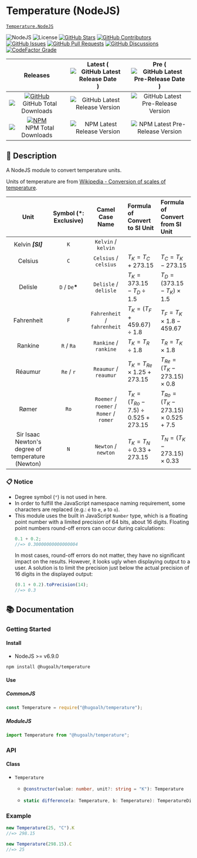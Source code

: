 # Temperature (NodeJS)

[`Temperature.NodeJS`](https://github.com/hugoalh-studio/temperature-nodejs)

![NodeJS](https://img.shields.io/badge/NodeJS-339933?logo=nodedotjs&logoColor=ffffff&style=flat-square "NodeJS")
![License](https://img.shields.io/static/v1?label=License&message=MIT&style=flat-square "License")
[![GitHub Stars](https://img.shields.io/github/stars/hugoalh-studio/temperature-nodejs?label=Stars&logo=github&logoColor=ffffff&style=flat-square "GitHub Stars")](https://github.com/hugoalh-studio/temperature-nodejs/stargazers)
[![GitHub Contributors](https://img.shields.io/github/contributors/hugoalh-studio/temperature-nodejs?label=Contributors&logo=github&logoColor=ffffff&style=flat-square "GitHub Contributors")](https://github.com/hugoalh-studio/temperature-nodejs/graphs/contributors)
[![GitHub Issues](https://img.shields.io/github/issues-raw/hugoalh-studio/temperature-nodejs?label=Issues&logo=github&logoColor=ffffff&style=flat-square "GitHub Issues")](https://github.com/hugoalh-studio/temperature-nodejs/issues)
[![GitHub Pull Requests](https://img.shields.io/github/issues-pr-raw/hugoalh-studio/temperature-nodejs?label=Pull%20Requests&logo=github&logoColor=ffffff&style=flat-square "GitHub Pull Requests")](https://github.com/hugoalh-studio/temperature-nodejs/pulls)
[![GitHub Discussions](https://img.shields.io/github/discussions/hugoalh-studio/temperature-nodejs?label=Discussions&logo=github&logoColor=ffffff&style=flat-square "GitHub Discussions")](https://github.com/hugoalh-studio/temperature-nodejs/discussions)
[![CodeFactor Grade](https://img.shields.io/codefactor/grade/github/hugoalh-studio/temperature-nodejs?label=Grade&logo=codefactor&logoColor=ffffff&style=flat-square "CodeFactor Grade")](https://www.codefactor.io/repository/github/hugoalh-studio/temperature-nodejs)

| **Releases** | **Latest** (![GitHub Latest Release Date](https://img.shields.io/github/release-date/hugoalh-studio/temperature-nodejs?label=&style=flat-square "GitHub Latest Release Date")) | **Pre** (![GitHub Latest Pre-Release Date](https://img.shields.io/github/release-date-pre/hugoalh-studio/temperature-nodejs?label=&style=flat-square "GitHub Latest Pre-Release Date")) |
|:-:|:-:|:-:|
| [![GitHub](https://img.shields.io/badge/GitHub-181717?logo=github&logoColor=ffffff&style=flat-square "GitHub")](https://github.com/hugoalh-studio/temperature-nodejs/releases) ![GitHub Total Downloads](https://img.shields.io/github/downloads/hugoalh-studio/temperature-nodejs/total?label=&style=flat-square "GitHub Total Downloads") | ![GitHub Latest Release Version](https://img.shields.io/github/release/hugoalh-studio/temperature-nodejs?sort=semver&label=&style=flat-square "GitHub Latest Release Version") | ![GitHub Latest Pre-Release Version](https://img.shields.io/github/release/hugoalh-studio/temperature-nodejs?include_prereleases&sort=semver&label=&style=flat-square "GitHub Latest Pre-Release Version") |
| [![NPM](https://img.shields.io/badge/NPM-CB3837?logo=npm&logoColor=ffffff&style=flat-square "NPM")](https://www.npmjs.com/package/@hugoalh/temperature) ![NPM Total Downloads](https://img.shields.io/npm/dt/@hugoalh/temperature?label=&style=flat-square "NPM Total Downloads") | ![NPM Latest Release Version](https://img.shields.io/npm/v/@hugoalh/temperature/latest?label=&style=flat-square "NPM Latest Release Version") | ![NPM Latest Pre-Release Version](https://img.shields.io/npm/v/@hugoalh/temperature/pre?label=&style=flat-square "NPM Latest Pre-Release Version") |

## 📝 Description

A NodeJS module to convert temperature units.

Units of temperature are from [Wikipedia - Conversion of scales of temperature](https://en.wikipedia.org/wiki/Conversion_of_scales_of_temperature).

| **Unit** | **Symbol (\*: Exclusive)** | **Camel Case Name** | **Formula of Convert to SI Unit** | **Formula of Convert from SI Unit** |
|:-:|:-:|:-:|:--|:--|
| Kelvin ***\[SI\]*** | `K` | `Kelvin` / `kelvin` |  |  |
| Celsius | `C` | `Celsius` / `celsius` | $T_{K} = T_{C} + 273.15$ | $T_{C} = T_{K} - 273.15$ |
| Delisle | `D` / `De`**\*** | `Delisle` / `delisle` | $T_{K} = 373.15 - T_{D} \div 1.5$ | $T_{D} = \left( 373.15 - T_{K} \right) \times 1.5$ |
| Fahrenheit | `F` | `Fahrenheit` / `fahrenheit` | $T_{K} = \left( T_{F} + 459.67 \right) \div 1.8$ | $T_{F} = T_{K} \times 1.8 - 459.67$ |
| Rankine | `R` / `Ra` | `Rankine` / `rankine` | $T_{K} = T_{R} \div 1.8$ | $T_{R} = T_{K} \times 1.8$ |
| Réaumur | `Re` / `r` | `Reaumur` / `reaumur` | $T_{K} = T_{Re} \times 1.25 + 273.15$ | $T_{Re} = \left( T_{K} - 273.15 \right) \times 0.8$ |
| Rømer | `Ro` | `Roemer` / `roemer` / `Romer` / `romer` | $T_{K} = \left( T_{Ro} - 7.5 \right) \div 0.525 + 273.15$ | $T_{Ro} = \left( T_{K} - 273.15 \right) \times 0.525 + 7.5$ |
| Sir Isaac Newton's degree of temperature (Newton) | `N` | `Newton` / `newton` | $T_{K} = T_{N} \div 0.33 + 273.15$ | $T_{N} = \left( T_{K} - 273.15 \right) \times 0.33$ |

### 📋 Notice

- Degree symbol (`°`) is not used in here.
- In order to fulfill the JavaScript namespace naming requirement, some characters are replaced (e.g.: `é` to `e`, `ø` to `o`).
- This module uses the built in JavaScript `Number` type, which is a floating point number with a limited precision of 64 bits, about 16 digits. Floating point numbers round-off errors can occur during calculations:
  ```js
  0.1 + 0.2;
  //=> 0.30000000000000004
  ```
  In most cases, round-off errors do not matter, they have no significant impact on the results. However, it looks ugly when displaying output to a user. A solution is to limit the precision just below the actual precision of 16 digits in the displayed output:
  ```js
  (0.1 + 0.2).toPrecision(14);
  //=> 0.3
  ```

## 📚 Documentation

### Getting Started

#### Install

- NodeJS >= v6.9.0

```sh
npm install @hugoalh/temperature
```

#### Use

##### CommonJS

```js
const Temperature = require("@hugoalh/temperature");
```

##### ModuleJS

```js
import Temperature from "@hugoalh/temperature";
```

### API

#### Class

<ul>
<li><code>Temperature</code></li>
<ul>
<li>

```ts
@constructor(value: number, unit?: string = "K"): Temperature
```

</li>
<li>

```ts
static difference(a: Temperature, b: Temperature): TemperatureDifference
```

</li>
</ul>
</ul>

### Example

```js
new Temperature(25, "C").K
//=> 298.15

new Temperature(298.15).C
//=> 25
```
